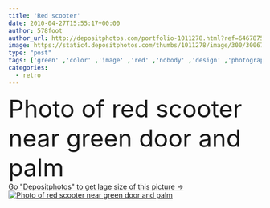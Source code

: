 ```yaml
---
title: 'Red scooter'
date: 2010-04-27T15:55:17+00:00
author: 578foot
author_url: http://depositphotos.com/portfolio-1011278.html?ref=64678756
image: https://static4.depositphotos.com/thumbs/1011278/image/300/3006796/api_thumb_450.jpg?forcejpeg=true
type: "post"
tags: ['green' ,'color' ,'image' ,'red' ,'nobody' ,'design' ,'photography' ,'isolated' ,'stone' ,'art' ,'palm' ,'summer' ,'scene' ,'plant' ,'transport' ,'vehicle' ,'transportation' ,'tree' ,'classical' ,'style' ,'antique' ,'frame' ,'grunge' ,'old' ,'photo' ,'retro' ,'driving' ,'classic' ,'cool' ,'facade' ,'house' ,'urban' ,'wall' ,'night' ,'fingers' ,'part' ,'wood' ,'door' ,'italy' ,'italian' ,'stationary' ,'dirty' ,'beach' ,'van' ,'wheel' ,'drive' ,'ancient' ,'front' ,'residential' ,'motorcycle' ]
categories: 
  - retro
---
```

<div aling="center">
            <font size="60"> Photo of red scooter near green door and palm</font>   
</div>
<div>
    <a href='https://depositphotos.com/3006796/stock-photo-red-scooter.html?ref=64678756' target=_blank > Go "Depositphotos" to get lage size of this picture ->
        <img href='https://depositphotos.com/3006796/stock-photo-red-scooter.html?ref=64678756' src='https://static4.depositphotos.com/1011278/300/i/950/depositphotos_3006796-stock-photo-red-scooter.jpg?forcejpeg=true' alt='Photo of red scooter near green door and palm' >
    </a>
</div>
